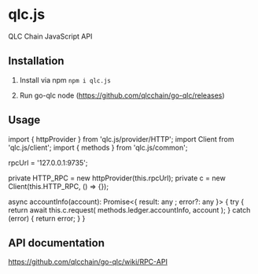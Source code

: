 # qlc.js

QLC Chain JavaScript API

## Installation

1. Install via npm `npm i qlc.js`

2. Run go-qlc node (https://github.com/qlcchain/go-qlc/releases)

## Usage

import { httpProvider } from 'qlc.js/provider/HTTP';
import Client from 'qlc.js/client';
import { methods } from 'qlc.js/common';

rpcUrl = '127.0.0.1:9735';

private HTTP_RPC = new httpProvider(this.rpcUrl);
private c = new Client(this.HTTP_RPC, () => {});

async accountInfo(account): Promise<{ result: any ; error?: any }> {
	try {
		return await this.c.request( methods.ledger.accountInfo, account );
	} catch (error) {
		return error;
	}
}

## API documentation

https://github.com/qlcchain/go-qlc/wiki/RPC-API